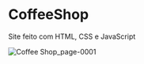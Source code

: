 # CoffeeShop

Site feito com HTML, CSS e JavaScript

![Coffee Shop_page-0001](https://user-images.githubusercontent.com/48383295/194088923-8c8dd79e-d658-4ec6-8ba6-869795c8705f.jpg)
